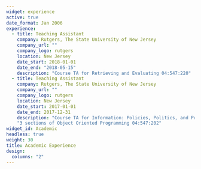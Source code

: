 ```yaml
---
widget: experience
active: true
date_format: Jan 2006
experience:
  - title: Teaching Assistant
    company: Rutgers, The State University of New Jersey
    company_url: ""
    company_logo: rutgers
    location: New Jersey
    date_start: 2018-01-01
    date_end: "2018-05-15"
    description: "Course TA for Retrieving and Evaluating 04:547:220"
  - title: Teaching Assistant
    company: Rutgers, The State University of New Jersey
    company_url: ""
    company_logo: rutgers
    location: New Jersey
    date_start: 2017-01-01
    date_end: 2017-12-31
    description: "Course TA for Information: Policies, Politics, and Power 04:547:400" <br> </br>
    "3 sections of Object Oriented Programming 04:547:202"
widget_id: Academic
headless: true
weight: 30
title: Academic Experience
design:
  columns: "2"
---
```

